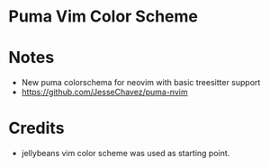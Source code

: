 # Puma Vim Color Scheme

# Notes

- New puma colorschema for neovim with basic treesitter support
- https://github.com/JesseChavez/puma-nvim

# Credits

- jellybeans vim color scheme was used as starting point.
